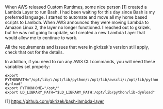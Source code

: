 When AWS released Custom Runtimes, some nice person [1] created a Lambda Layer to run Bash. I had been waiting for this day since Bash is my preferred language.
I started to automate and move all my home based scripts to Lambda.
When AWS announced they were moving Lambda to Amazon Linux 2, the layer no longer functioned.
I reached out to gkrizek, but he was not going to update, so I created a new Lambda Layer that would allow me to continue to work.

All the requirements and issues that were in gkrizek's version still apply, check that out for the details.

In addition, if you need to run any AWS CLI commands, you will need these variables set properly:

    export PYTHONPATH="/opt/lib/:/opt/lib/python/:/opt/lib/awscli/:/opt/lib/python/lib-dynload"
    export PYTHONHOME="/opt/"
    export LD_LIBRARY_PATH="$LD_LIBRARY_PATH:/opt/lib/python/lib-dynload"

[1] https://github.com/gkrizek/bash-lambda-layer
